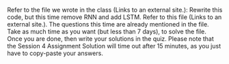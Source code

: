 

Refer to the file we wrote in the class (Links to an external site.): Rewrite this code, but this time remove RNN and add LSTM. 
Refer to this file (Links to an external site.). 
The questions this time are already mentioned in the file. Take as much time as you want (but less than 7 days), to solve the file. Once you are done, then write your solutions in the quiz. 
Please note that the Session 4 Assignment Solution will time out after 15 minutes, as you just have to copy-paste your answers. 
